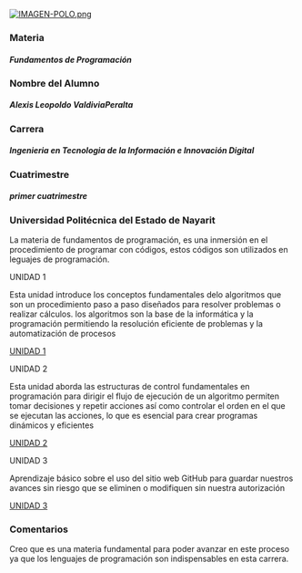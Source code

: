 [![IMAGEN-POLO.png](https://i.postimg.cc/KYC9XCfR/IMAGEN-POLO.png)](https://postimg.cc/sB9P76tr)

### Materia
##### Fundamentos de Programación

### Nombre del Alumno
##### Alexis Leopoldo ValdiviaPeralta

### Carrera
##### Ingenieria en Tecnologia de la Información e Innovación Digital

### Cuatrimestre
##### primer cuatrimestre 

### Universidad Politécnica del Estado de Nayarit

La materia de fundamentos de programación, es una inmersión en el procedimiento de programar con códigos, estos códigos son utilizados en leguajes de programación.

UNIDAD 1 

Esta unidad introduce los conceptos fundamentales delo algoritmos que son un procedimiento paso a paso diseñados para resolver problemas o realizar cálculos. los algoritmos son la base de la informática y la programación permitiendo la resolución eficiente de problemas y la automatización de procesos

[UNIDAD 1](https://github.com/leopoldoval/Fund-de-Program-/tree/main/U1)

UNIDAD 2

Esta unidad aborda las estructuras de control fundamentales en programación para dirigir el flujo de ejecución de un algoritmo permiten tomar decisiones y repetir acciones así como controlar el orden en el que se ejecutan las acciones, lo que es esencial para crear programas dinámicos y eficientes 

[UNIDAD 2](https://github.com/leopoldoval/Fund-de-Program-/tree/main/U2)

UNIDAD 3

Aprendizaje básico sobre el uso del sitio web GitHub para guardar nuestros avances sin riesgo que se eliminen o modifiquen sin nuestra autorización 

[UNIDAD 3](https://github.com/leopoldoval/Fund-de-Program-/tree/main/U3)


### Comentarios 

Creo que es una materia fundamental para poder avanzar en este proceso ya que los lenguajes de programación son indispensables en esta carrera.

